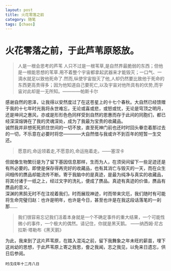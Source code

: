 ```yaml
---
layout: post
title: 火花零落之前
category: 随笔
tags: [chaos]
---
```

# 火花零落之前，于此芦苇原怒放。  
  
> 人是一根会思考的芦苇
 > 人只不过是一根苇草,是自然界最脆弱的东西；但他是一根能思想的苇草.用不着整个宇宙都拿起武器来才能毁灭；一口气、一滴水就足以致他死命了.然而,纵使宇宙毁灭了他,人却仍然要比致他于死命的东西更高贵得多；因为他知道自己要死亡,以及宇宙对他所具有的优势,而宇宙对此却是一无所知。————帕斯卡尔  
  
感谢自然的恩泽，让我得以安然度过了在这苍星上的十七个春秋。大自然已经馈赠于我的十七年时光我将永世难忘，无论或喜或悲，或怒或忧，无论是穹顶之明月，还是坤间之惠风，亦或是形形色色同样受到自然的恩惠而存于此间的同胞们，都已经深深熔铸在了我的灵魂深处，成为了我最为宝贵的收藏品。  
诚然我并非想死死抓住世间的一切不放，直至死神门前也还时时回头眷恋着那过去的一切，不乐意在必要时将您————大自然借与我或许不到百年的短暂一生交还。  
> 愿意的,命运领着走,不愿意的,命运拖着走。——塞涅卡  

但就像生物繁衍是为了留下基因信息那样，生而为人，在须臾间留下一些足迹还是有所必要的。即使是保存得再完好的收藏品，也有其消亡与毁灭的一天，而在众生间相传的赝品却能流传不断。寄于我脑中的是真迹，是最为纯净与真实的收藏品，将其付诸于一纸之上，经过文字的洗礼，便成了赝品。真迹有真迹的价值，赝品有赝品的意义。  
深渊的黑鹄无时不在注视着我们，时而展现神迹，时而带来灾厄，我们随时有可能将生命完璧归赵：也许是明年，也许是今日，甚至也许是在我这段话落笔的一刹那……  
> 我们很容易忘记我们活着本身就是一个不确定事件的重大结果，一个可能性微小的事件，一个极大的偶然。请记住，你就是黑天鹅。 ——纳西姆·尼古拉斯·塔勒布《黑天鹅》  

为此，我来到了这片芦苇原，在踏入混沌之前，留下我舞象之年未旺的薪苗，埋下这尚幼的思想，于此芦苇原上寄之我思，誊之我闻，志之我见，以免来日遗忘，供日后参阅。  
  
  
  
```  
时戊戌年十二月八日
```